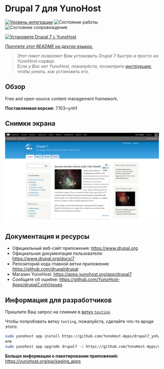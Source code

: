 <!--
Важно: этот README был автоматически сгенерирован <https://github.com/YunoHost/apps/tree/master/tools/readme_generator>
Он НЕ ДОЛЖЕН редактироваться вручную.
-->

# Drupal 7 для YunoHost

[![Уровень интеграции](https://apps.yunohost.org/badge/integration/drupal7)](https://ci-apps.yunohost.org/ci/apps/drupal7/)
![Состояние работы](https://apps.yunohost.org/badge/state/drupal7)
![Состояние сопровождения](https://apps.yunohost.org/badge/maintained/drupal7)

[![Установите Drupal 7 с YunoHost](https://install-app.yunohost.org/install-with-yunohost.svg)](https://install-app.yunohost.org/?app=drupal7)

*[Прочтите этот README на других языках.](./ALL_README.md)*

> *Этот пакет позволяет Вам установить Drupal 7 быстро и просто на YunoHost-сервер.*  
> *Если у Вас нет YunoHost, пожалуйста, посмотрите [инструкцию](https://yunohost.org/install), чтобы узнать, как установить его.*

## Обзор

Free and open-source content management framework.


**Поставляемая версия:** 7.103~ynh1

## Снимки экрана

![Снимок экрана Drupal 7](./doc/screenshots/screenshot.png)

## Документация и ресурсы

- Официальный веб-сайт приложения: <https://www.drupal.org>
- Официальная документация пользователя: <https://www.drupal.org/docs/7>
- Репозиторий кода главной ветки приложения: <https://github.com/drupal/drupal>
- Магазин YunoHost: <https://apps.yunohost.org/app/drupal7>
- Сообщите об ошибке: <https://github.com/YunoHost-Apps/drupal7_ynh/issues>

## Информация для разработчиков

Пришлите Ваш запрос на слияние в [ветку `testing`](https://github.com/YunoHost-Apps/drupal7_ynh/tree/testing).

Чтобы попробовать ветку `testing`, пожалуйста, сделайте что-то вроде этого:

```bash
sudo yunohost app install https://github.com/YunoHost-Apps/drupal7_ynh/tree/testing --debug
или
sudo yunohost app upgrade drupal7 -u https://github.com/YunoHost-Apps/drupal7_ynh/tree/testing --debug
```

**Больше информации о пакетировании приложений:** <https://yunohost.org/packaging_apps>

